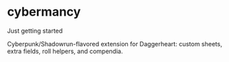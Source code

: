 # cybermancy

Just getting started

Cyberpunk/Shadowrun-flavored extension for Daggerheart: custom sheets, extra fields, roll helpers, and compendia.
